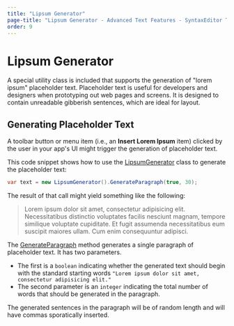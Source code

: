 ```yaml
---
title: "Lipsum Generator"
page-title: "Lipsum Generator - Advanced Text Features - SyntaxEditor Text/Parsing Framework"
order: 9
---
```

# Lipsum Generator

A special utility class is included that supports the generation of "lorem ipsum" placeholder text.  Placeholder text is useful for developers and designers when prototyping out web pages and screens.  It is designed to contain unreadable gibberish sentences, which are ideal for layout.

## Generating Placeholder Text

A toolbar button or menu item (i.e., an **Insert Lorem Ipsum** item) clicked by the user in your app's UI might trigger the generation of placeholder text.

This code snippet shows how to use the [LipsumGenerator](xref:ActiproSoftware.Text.Utility.LipsumGenerator) class to generate the placeholder text:

```csharp
var text = new LipsumGenerator().GenerateParagraph(true, 30);
```

The result of that call might yield something like the following:

> Lorem ipsum dolor sit amet, consectetur adipisicing elit. Necessitatibus distinctio voluptates facilis nesciunt magnam, tempore similique voluptate cupiditate. Et fugit assumenda necessitatibus eum suscipit maiores ullam. Cum enim consequuntur adipisci.

The [GenerateParagraph](xref:ActiproSoftware.Text.Utility.LipsumGenerator.GenerateParagraph*) method generates a single paragraph of placeholder text.  It has two parameters.
- The first is a `boolean` indicating whether the generated text should begin with the standard starting words `"Lorem ipsum dolor sit amet, consectetur adipisicing elit."`
- The second parameter is an `integer` indicating the total number of words that should be generated in the paragraph.

The generated sentences in the paragraph will be of random length and will have commas sporatically inserted.

